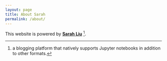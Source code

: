```yaml
---
layout: page
title: About Sarah
permalink: /about/
---
```


This website is powered by **[Sarah Liu](https://github.com/fastai/fastpages)** [^1].



[^1]:a blogging platform that natively supports Jupyter notebooks in addition to other formats.
